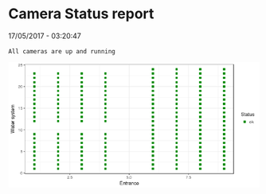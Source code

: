 Camera Status report
================
17/05/2017 - 03:20:47

    All cameras are up and running

![](camreport_files/figure-markdown_github/unnamed-chunk-2-1.png)
